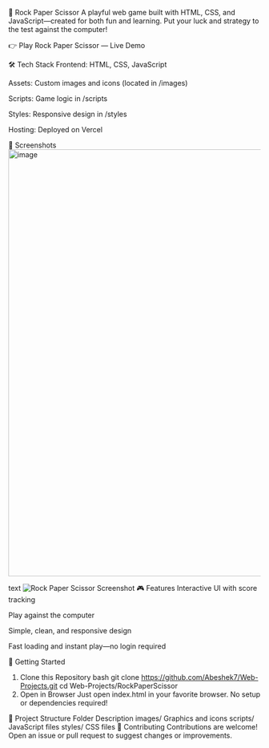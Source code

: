 🚀 Rock Paper Scissor
A playful web game built with HTML, CSS, and JavaScript—created for both fun and learning. 
Put your luck and strategy to the test against the computer!

👉 Play Rock Paper Scissor — Live Demo

🛠 Tech Stack
Frontend: HTML, CSS, JavaScript

Assets: Custom images and icons (located in /images)

Scripts: Game logic in /scripts

Styles: Responsive design in /styles

Hosting: Deployed on Vercel

📸 Screenshots
<img width="1907" height="852" alt="image" src="https://github.com/user-attachments/assets/ccd37386-2377-4d73-9ec8-d0e55b092118" />


text
![Rock Paper Scissor Screenshot](../images/screenshot.png)
🎮 Features
Interactive UI with score tracking

Play against the computer

Simple, clean, and responsive design

Fast loading and instant play—no login required

🏁 Getting Started
1. Clone this Repository
bash
git clone https://github.com/Abeshek7/Web-Projects.git
cd Web-Projects/RockPaperScissor
2. Open in Browser
Just open index.html in your favorite browser.
No setup or dependencies required!

📂 Project Structure
Folder	Description
images/	Graphics and icons
scripts/	JavaScript files
styles/	CSS files
🤝 Contributing
Contributions are welcome! Open an issue or pull request to suggest changes or improvements.
